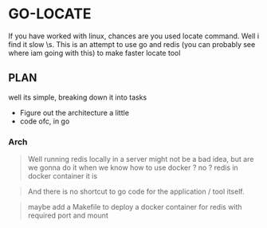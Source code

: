 # GO-LOCATE

If you have worked with linux, chances are you used locate command. Well i find it slow \s. This is an attempt to use go and redis (you can probably see where iam going with this) to make faster locate tool

## PLAN

well its simple, breaking down it into tasks

- Figure out the architecture a little
- code ofc, in go

### Arch
> Well running redis locally in a server might not be a bad idea, but are we gonna do it when we know how to use docker ? no ? redis in docker container it is

> And there is no shortcut to go code for the application / tool itself.

> maybe add a Makefile to deploy a docker container for redis with required port and mount